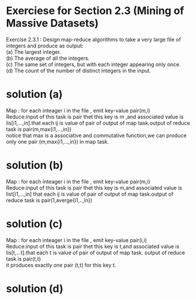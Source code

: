 # Exerciese for Section 2.3 (Mining of Massive Datasets)
Exercise 2.3.1 : Design map-reduce algorithms to take a very large file of integers and produce as output: <br>(a) The largest integer. <br>(b) The average of all the integers. <br>(c) The same set of integers, but with each integer appearing only once. <br>(d) The count of the number of distinct integers in the input.
# solution (a)
Map : for each inteager i in the file , emit key-value pair(m,i)<br> Reduce:input of this task is pair thet this key is m ,and associated value is lis[i1,...,in].that each ij is value of pair of output of map task.output of reduce task is pair(m,max{i1,...,in})<br> notice that max is a associative and commutative function,we can produce only one pair (m,max{i1,...,in}) in map task.
# solution (b)
Map : for each inteager i in the file , emit key-value pair(m,i)<br> Reduce:input of this task is pair thet this key is m,and associated value is list[i1,...,in] that each ij is value of pair of output of map task.output of reduce task is pair(1,averge{i1,..,in}) 
# solution (c)
Map : for each inteager i in the file , emit key-value pair(i,i)<br> Reduce:input of this task is pair thet this key is t,and associated value is lis[t,...t].that each t is value of pair of output of map task. output of reduce task is pair(t,t)<br> it produces exactly one pair (t,t) for this key t.
# solution (d)
